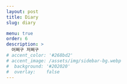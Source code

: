 ```yaml
---
layout: post
title: Diary
slug: diary

menu: true
order: 6
description: >
  어쩌구 저쩌구
# accent_color: '#268bd2'
# accent_image: /assets/img/sidebar-bg.webp
#  background: '#202020'
#  overlay:    false
---
```


